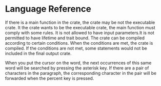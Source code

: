 # Language Reference

If there is a main function in the crate, the crate may be not the executable crate. It the crate wants to be the executable crate, the main function must comply with some rules. It is not allowed to have input parameters.It is not permitted to have lifetime and trait bound. The crate can be compiled according to certain conditions. When the conditions are met, the crate is compiled. If the conditions are not met, some statements would not be included in the final output crate. 

When you put the cursor on the word, the next occurrences of this same word will be searched by pressing the asterisk key. If there are a pair of characters in the paragraph, the corresponding character in the pair will be forwarded when the percent key is pressed. 
